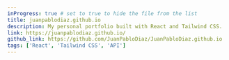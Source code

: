 ```yaml
---
inProgress: true # set to true to hide the file from the list
title: juanpablodiaz.github.io
description: My personal portfolio built with React and Tailwind CSS.
link: https://juanpablodiaz.github.io/
github_link: https://github.com/JuanPabloDiaz/JuanPabloDiaz.github.io
tags: ['React', 'Tailwind CSS', 'API']
---
```

